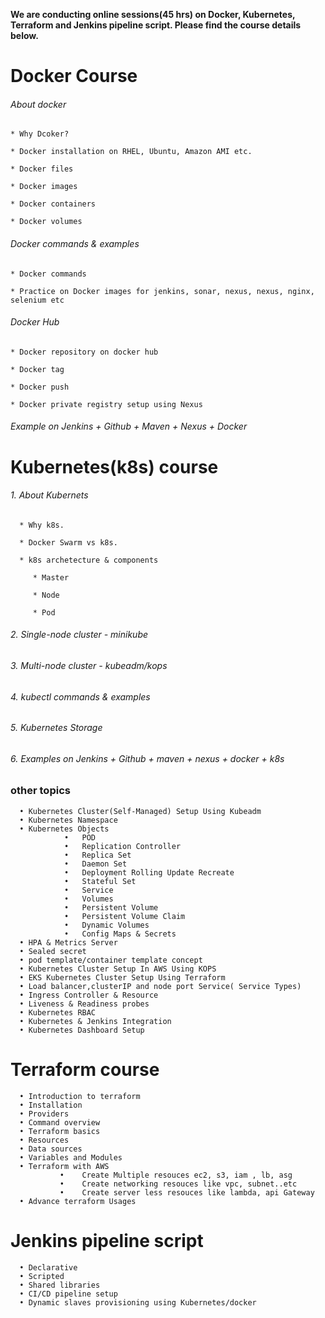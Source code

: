 **We are conducting online sessions(45 hrs) on Docker, Kubernetes, Terraform and Jenkins pipeline script. Please find the course details below.**

# Docker Course

###### About docker

    * Why Dcoker?
    
    * Docker installation on RHEL, Ubuntu, Amazon AMI etc.

    * Docker files
    
    * Docker images
    
    * Docker containers
    
    * Docker volumes

###### Docker commands & examples

    * Docker commands
    
    * Practice on Docker images for jenkins, sonar, nexus, nexus, nginx, selenium etc

###### Docker Hub

    * Docker repository on docker hub
    
    * Docker tag
    
    * Docker push
    
    * Docker private registry setup using Nexus

###### Example on Jenkins + Github + Maven + Nexus + Docker

# Kubernetes(k8s) course

###### 1. About Kubernets

      * Why k8s.

      * Docker Swarm vs k8s.

      * k8s archetecture & components

         * Master

         * Node

         * Pod
    
###### 2. Single-node cluster - minikube

###### 3. Multi-node cluster  - kubeadm/kops

###### 4. kubectl commands & examples

###### 5. Kubernetes Storage

###### 6. Examples on Jenkins + Github + maven + nexus + docker + k8s
    
### other topics

      •	Kubernetes Cluster(Self-Managed) Setup Using Kubeadm
      •	Kubernetes Namespace
      •	Kubernetes Objects 
                •	POD 
                •	Replication Controller 
                •	Replica Set
                •	Daemon Set
                •	Deployment Rolling Update Recreate
                •	Stateful Set
                •	Service
                •	Volumes
                •	Persistent Volume
                •	Persistent Volume Claim 
                •	Dynamic Volumes
                •	Config Maps & Secrets
      •	HPA & Metrics Server
      •	Sealed secret
      •	pod template/container template concept
      •	Kubernetes Cluster Setup In AWS Using KOPS
      •	EKS Kubernetes Cluster Setup Using Terraform
      •	Load balancer,clusterIP and node port Service( Service Types)
      •	Ingress Controller & Resource
      •	Liveness & Readiness probes
      •	Kubernetes RBAC
      •	Kubernetes & Jenkins Integration
      •	Kubernetes Dashboard Setup

# Terraform course

      •	Introduction to terraform
      •	Installation
      •	Providers
      •	Command overview
      •	Terraform basics
      •	Resources
      •	Data sources
      •	Variables and Modules
      •	Terraform with AWS
               •	Create Multiple resouces ec2, s3, iam , lb, asg
               •	Create networking resouces like vpc, subnet..etc
               •	Create server less resouces like lambda, api Gateway
      •	Advance terraform Usages
      
 # Jenkins pipeline script
   
      •	Declarative 
      •	Scripted
      •	Shared libraries
      •	CI/CD pipeline setup
      •	Dynamic slaves provisioning using Kubernetes/docker
